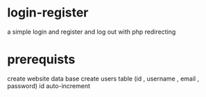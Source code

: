 # login-register
a simple login and register and log out with php redirecting 


# prerequists
create website data base 
create users table (id , username , email , password) id auto-increment

